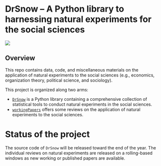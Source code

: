# DrSnow – A Python library to harnessing natural experiments for the social sciences

![](https://i.guim.co.uk/img/static/sys-images/Guardian/Pix/pictures/2013/3/14/1363295337709/johnsnowillustration.png?width=620&quality=85&auto=format&fit=max&s=04dba2660dc94505dc5ff3e2d7f84f61)

## Overview

This repo contains data, code, and miscellaneous materials on the application
of natural experiments to the social sciences (e.g., economics, organization
theory, political science, and sociology).

This project is organized along two arms:

+ [`DrSnow`](https://github.com/simoneSantoni/natural-experiments/blob/c0490ba542356305f1d4120425aaa032c3b35e1b/DrSnow/README.md) 
  is a Python library containing a comprehensive collection of
  statistical tools to conduct natural experiments in the social sciences.
+ [`workingPapers`](https://github.com/simoneSantoni/natural-experiments/blob/master/workingPapers/README.md) 
   offers some reviews on the application of natural
   experiments to the social sciences. 


# Status of the project

The source code of `DrSnow` will be released toward the end of the year.  The
individual reviews on natural experiments are released on a rolling-based
windows as new working or published papers are available.
